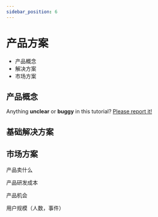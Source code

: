 ```yaml
---
sidebar_position: 6
---
```


# 产品方案

+ 产品概念
+ 解决方案
+ 市场方案

## 产品概念

Anything **unclear** or **buggy** in this tutorial? [Please report it!](https://github.com/facebook/docusaurus/discussions/4610)

## 基础解决方案



## 市场方案

产品卖什么

产品研发成本

产品机会

用户规模（人数，事件）
